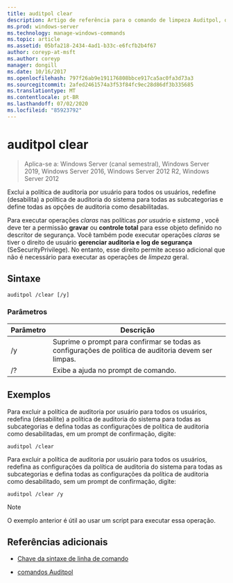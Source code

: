 ```yaml
---
title: auditpol clear
description: Artigo de referência para o comando de limpeza Auditpol, que exclui a política de auditoria por usuário para todos os usuários, redefine (desabilita) a política de auditoria do sistema para todas as subcategorias e define todas as opções de auditoria como desabilitadas.
ms.prod: windows-server
ms.technology: manage-windows-commands
ms.topic: article
ms.assetid: 05bfa218-2434-4ad1-b33c-e6fcfb2b4f67
author: coreyp-at-msft
ms.author: coreyp
manager: dongill
ms.date: 10/16/2017
ms.openlocfilehash: 797f26ab9e191176808bbce917ca5ac0fa3d73a3
ms.sourcegitcommit: 2afed2461574a3f53f84fc9ec28d86df3b335685
ms.translationtype: MT
ms.contentlocale: pt-BR
ms.lasthandoff: 07/02/2020
ms.locfileid: "85923792"
---
```

# <a name="auditpol-clear"></a>auditpol clear

> Aplica-se a: Windows Server (canal semestral), Windows Server 2019, Windows Server 2016, Windows Server 2012 R2, Windows Server 2012

Exclui a política de auditoria por usuário para todos os usuários, redefine (desabilita) a política de auditoria do sistema para todas as subcategorias e define todas as opções de auditoria como desabilitadas.

Para executar operações *claras* nas políticas *por usuário* e *sistema* , você deve ter a permissão **gravar** ou **controle total** para esse objeto definido no descritor de segurança. Você também pode executar operações *claras* se tiver o direito de usuário **gerenciar auditoria e log de segurança** (SeSecurityPrivilege). No entanto, esse direito permite acesso adicional que não é necessário para executar as operações de *limpeza* geral.

## <a name="syntax"></a>Sintaxe

```
auditpol /clear [/y]
```

### <a name="parameters"></a>Parâmetros

| Parâmetro | Descrição |
| ----------- | --------------- |
| /y | Suprime o prompt para confirmar se todas as configurações de política de auditoria devem ser limpas. |
| /? | Exibe a ajuda no prompt de comando. |

## <a name="examples"></a>Exemplos

Para excluir a política de auditoria por usuário para todos os usuários, redefina (desabilite) a política de auditoria do sistema para todas as subcategorias e defina todas as configurações de política de auditoria como desabilitadas, em um prompt de confirmação, digite:

```
auditpol /clear
```

Para excluir a política de auditoria por usuário para todos os usuários, redefina as configurações da política de auditoria do sistema para todas as subcategorias e defina todas as configurações da política de auditoria como desabilitado, sem um prompt de confirmação, digite:

```
auditpol /clear /y
```

> [!NOTE]
> O exemplo anterior é útil ao usar um script para executar essa operação.

## <a name="additional-references"></a>Referências adicionais

- [Chave da sintaxe de linha de comando](command-line-syntax-key.md)

- [comandos Auditpol](auditpol.md)
